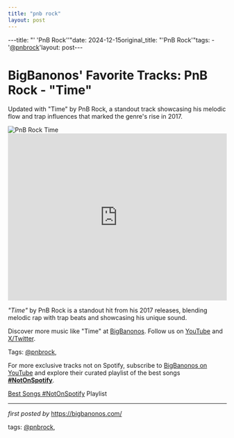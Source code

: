 ```yaml
---
title: "pnb rock"
layout: post
---
```

---title: "' 'PnB Rock''"date: 2024-12-15original_title: "'PnB Rock'"tags:  - '[@pnbrock](/tags/pnbrock/)'layout: post---<!-- Post Title --><h1 >BigBanonos' Favorite Tracks: PnB Rock - "Time"</h1> <!-- Introductory Text --><p >Updated with "Time" by PnB Rock, a standout track showcasing his melodic flow and trap influences that marked the genre's rise in 2017.</p> <!-- Featured Image --><div > <img src="https://i1.sndcdn.com/avatars-8ptczozkEWcZbcin-EZWzvQ-t240x240.jpg" alt="PnB Rock Time" /></div> <!-- YouTube Video Embed --><div > <iframe width="100%" height="385" src="https://www.youtube.com/embed/3XzFm06sfDE" title="PnB Rock - Time (prod. 1Mind, CP Dubb) [Official Audio]" frameborder="0" allow="accelerometer; autoplay; clipboard-write; encrypted-media; gyroscope; picture-in-picture; web-share" referrerpolicy="strict-origin-when-cross-origin" allowfullscreen></iframe></div> <!-- Song Information --><div > <p><em>"Time"</em> by PnB Rock is a standout hit from his 2017 releases, blending melodic rap with trap beats and showcasing his unique sound.</p></div> <!-- Footer Links --><div > <p>Discover more music like "Time" at <a href="https://bigbanonos.com/" target="_blank">BigBanonos</a>. Follow us on <a href="https://www.youtube.com/[@BigBanonos](/tags/BigBanonos/)" target="_blank">YouTube</a> and <a href="https://x.com/bigbanonos" target="_blank">X/Twitter</a>.</p></div> <!-- Tags --><p >Tags: [@pnbrock](/tags/pnbrock/),</p><!--Subscribe and Playlist Links--><div>    <p>For more exclusive tracks not on Spotify, subscribe to <a href="https://www.youtube.com/[@BigBanonos](/tags/BigBanonos/)" target="_blank">BigBanonos on YouTube</a> and explore their curated playlist of the best songs <strong>[#NotOnSpotify](/tags/NotOnSpotify/)</strong>.</p>    <p><a href="https://www.youtube.com/playlist?list=PLtuNtuTatqI0kFahUCbtbfenC_ET5O_tr" target="_blank">Best Songs [#NotOnSpotify](/tags/NotOnSpotify/) Playlist<br /></a></p></div><hr /><p><em>first posted by</em> <a href="https://bigbanonos.com/" rel="noopener" target="_new">https://bigbanonos.com/</a></p><p>tags: [@pnbrock](/tags/pnbrock/),</p>